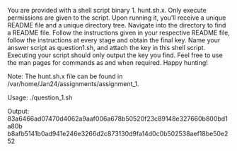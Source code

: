 You are provided with a shell script binary 1. hunt.sh.x. Only execute permissions are given to the script.
Upon running it, you’ll receive a unique README file and a unique directory tree. Navigate into the
directory to find a README file. Follow the instructions given in your respective README file, follow the
instructions at every stage and obtain the final key. Name your answer script as question1.sh, and
attach the key in this shell script. Executing your script should only output the key you find. Feel free
to use the man pages for commands as and when required. Happy hunting!

Note: The hunt.sh.x file can be found in /var/home/Jan24/assignments/assignment_1.

Usage:
./question_1.sh

Output:
83a6466ad07470d4062a9aaf006a678b50520f23c89148e327660b800bd1a80b
b8afb5141b0ad941e246e3266d2c873130d9fa14d0c0b502538aef18be50e252
